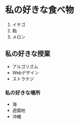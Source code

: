 # 私の好きな食べ物
 1. イチゴ  
 2. 飴  
 3. メロン  
## 私の好きな授業
 - アルゴリズム  
 - Webデザイン  
 - ストラテジ  
### 私の好きな場所
 - 海  
 - 遊園地  
 - 沖縄  